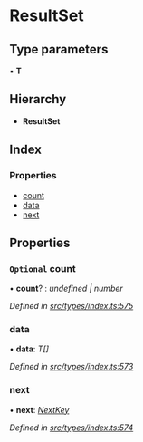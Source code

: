 # ResultSet

## Type parameters

▪ **T**

## Hierarchy

* **ResultSet**

## Index

### Properties

* [count](resultset.md#optional-count)
* [data](resultset.md#data)
* [next](resultset.md#next)

## Properties

### `Optional` count

• **count**? : _undefined \| number_

_Defined in_ [_src/types/index.ts:575_](https://github.com/PolymathNetwork/polymesh-sdk/blob/7362b318/src/types/index.ts#L575)

### data

• **data**: _T\[\]_

_Defined in_ [_src/types/index.ts:573_](https://github.com/PolymathNetwork/polymesh-sdk/blob/7362b318/src/types/index.ts#L573)

### next

• **next**: [_NextKey_](../globals.md#nextkey)

_Defined in_ [_src/types/index.ts:574_](https://github.com/PolymathNetwork/polymesh-sdk/blob/7362b318/src/types/index.ts#L574)

